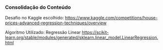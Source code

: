 ### Consolidação do Conteúdo

Desafio no Kaggle escolhido: https://www.kaggle.com/competitions/house-prices-advanced-regression-techniques/overview

Algoritmo Utilizado: Regressão Linear https://scikit-learn.org/stable/modules/generated/sklearn.linear_model.LinearRegression.html
